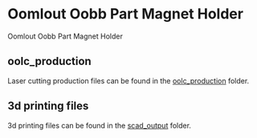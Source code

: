 # Oomlout Oobb Part Magnet Holder


Oomlout Oobb Part Magnet Holder  
  





















## oolc_production
Laser cutting production files can be found in the [oolc_production](oolc_production) folder.

## 3d printing files
3d printing files can be found in the [scad_output](scad_output) folder.

